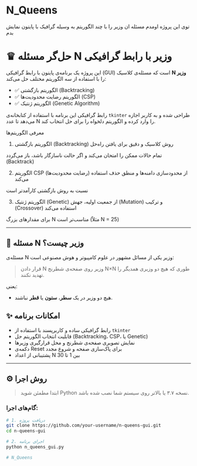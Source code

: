 # N_Queens
توی این پروژه اومدم مسئله ان وزیر را با چند الگوریتم به وسیله گرافیک با پایتون نمایش بدم



# ♛ حل‌گر مسئله N وزیر با رابط گرافیکی

این پروژه یک برنامه‌ی پایتون با رابط گرافیکی (GUI) است که مسئله‌ی کلاسیک **N وزیر** را با استفاده از سه الگوریتم مختلف حل می‌کند:

- ✅ الگوریتم بازگشتی (Backtracking)
- ✅ الگوریتم رضایت محدودیت‌ها (CSP)
- ✅ الگوریتم ژنتیک (Genetic Algorithm)

رابط گرافیکی این برنامه با استفاده از کتابخانه‌ی `tkinter` طراحی شده و به کاربر اجازه می‌دهد تا عدد N را وارد کرده و الگوریتم دلخواه را برای حل انتخاب کند.


 معرفی الگوریتم‌ها
1. الگوریتم بازگشتی (Backtracking)
روش کلاسیک و دقیق برای یافتن راه‌حل

تمام حالات ممکن را امتحان می‌کند و اگر حالت ناسازگار باشد، باز می‌گردد (Backtrack)

2. الگوریتم CSP (رضایت محدودیت‌ها)
از محدودسازی دامنه‌ها و منطق حذف استفاده می‌کند

نسبت به روش بازگشتی کارآمدتر است

3. الگوریتم ژنتیک (Genetic)
از جمعیت اولیه، جهش (Mutation) و ترکیب (Crossover) استفاده می‌کند

برای مقدارهای بزرگ N مناسب‌تر است (مثلاً N = 25)

---

## 🧠 مسئله N وزیر چیست؟

مسئله‌ی N وزیر یکی از مسائل مشهور در علوم کامپیوتر و هوش مصنوعی است:

> قرار دادن N وزیر روی صفحه‌ی شطرنج N×N طوری که هیچ دو وزیری همدیگر را تهدید نکنند.

یعنی:
- هیچ دو وزیر در یک **سطر**، **ستون** یا **قطر** نباشند.


## ✨ امکانات برنامه

- رابط گرافیکی ساده و کاربرپسند با استفاده از `tkinter`
- قابلیت انتخاب الگوریتم حل (Backtracking، CSP، یا Genetic)
- نمایش تصویری صفحه‌ی شطرنج و محل قرارگیری وزیرها
- دکمه‌ی Reset برای پاک‌سازی صفحه و شروع مجدد
- پشتیبانی از اعداد N بین 1 تا 30

---

## ⚙️ روش اجرا

> ابتدا مطمئن شوید Python نسخه ۳.۷ یا بالاتر روی سیستم شما نصب شده باشد.

### گام‌های اجرا:
```bash
# 1. دریافت پروژه
git clone https://github.com/your-username/n-queens-gui.git
cd n-queens-gui

# 2. اجرای برنامه
python n_queens_gui.py

# N_Queens
